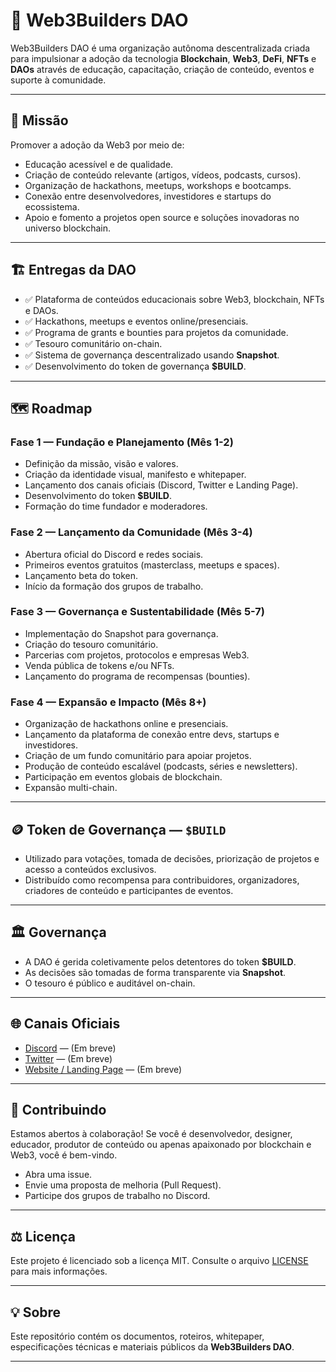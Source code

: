 # 🚀 Web3Builders DAO

Web3Builders DAO é uma organização autônoma descentralizada criada para impulsionar a adoção da tecnologia **Blockchain**, **Web3**, **DeFi**, **NFTs** e **DAOs** através de educação, capacitação, criação de conteúdo, eventos e suporte à comunidade.

---

## 🎯 Missão

Promover a adoção da Web3 por meio de:

- Educação acessível e de qualidade.
- Criação de conteúdo relevante (artigos, vídeos, podcasts, cursos).
- Organização de hackathons, meetups, workshops e bootcamps.
- Conexão entre desenvolvedores, investidores e startups do ecossistema.
- Apoio e fomento a projetos open source e soluções inovadoras no universo blockchain.

---

## 🏗️ Entregas da DAO

- ✅ Plataforma de conteúdos educacionais sobre Web3, blockchain, NFTs e DAOs.
- ✅ Hackathons, meetups e eventos online/presenciais.
- ✅ Programa de grants e bounties para projetos da comunidade.
- ✅ Tesouro comunitário on-chain.
- ✅ Sistema de governança descentralizado usando **Snapshot**.
- ✅ Desenvolvimento do token de governança **$BUILD**.

---

## 🗺️ Roadmap

### Fase 1 — Fundação e Planejamento (Mês 1-2)
- Definição da missão, visão e valores.
- Criação da identidade visual, manifesto e whitepaper.
- Lançamento dos canais oficiais (Discord, Twitter e Landing Page).
- Desenvolvimento do token **$BUILD**.
- Formação do time fundador e moderadores.

### Fase 2 — Lançamento da Comunidade (Mês 3-4)
- Abertura oficial do Discord e redes sociais.
- Primeiros eventos gratuitos (masterclass, meetups e spaces).
- Lançamento beta do token.
- Início da formação dos grupos de trabalho.

### Fase 3 — Governança e Sustentabilidade (Mês 5-7)
- Implementação do Snapshot para governança.
- Criação do tesouro comunitário.
- Parcerias com projetos, protocolos e empresas Web3.
- Venda pública de tokens e/ou NFTs.
- Lançamento do programa de recompensas (bounties).

### Fase 4 — Expansão e Impacto (Mês 8+)
- Organização de hackathons online e presenciais.
- Lançamento da plataforma de conexão entre devs, startups e investidores.
- Criação de um fundo comunitário para apoiar projetos.
- Produção de conteúdo escalável (podcasts, séries e newsletters).
- Participação em eventos globais de blockchain.
- Expansão multi-chain.

---

## 🪙 Token de Governança — `$BUILD`

- Utilizado para votações, tomada de decisões, priorização de projetos e acesso a conteúdos exclusivos.
- Distribuído como recompensa para contribuidores, organizadores, criadores de conteúdo e participantes de eventos.

---

## 🏛️ Governança

- A DAO é gerida coletivamente pelos detentores do token **$BUILD**.
- As decisões são tomadas de forma transparente via **Snapshot**.
- O tesouro é público e auditável on-chain.

---

## 🌐 Canais Oficiais

- [Discord](#) — (Em breve)
- [Twitter](#) — (Em breve)
- [Website / Landing Page](#) — (Em breve)

---

## 🤝 Contribuindo

Estamos abertos à colaboração! Se você é desenvolvedor, designer, educador, produtor de conteúdo ou apenas apaixonado por blockchain e Web3, você é bem-vindo.

- Abra uma issue.
- Envie uma proposta de melhoria (Pull Request).
- Participe dos grupos de trabalho no Discord.

---

## ⚖️ Licença

Este projeto é licenciado sob a licença MIT. Consulte o arquivo [LICENSE](LICENSE) para mais informações.

---

## 💡 Sobre

Este repositório contém os documentos, roteiros, whitepaper, especificações técnicas e materiais públicos da **Web3Builders DAO**.

---
